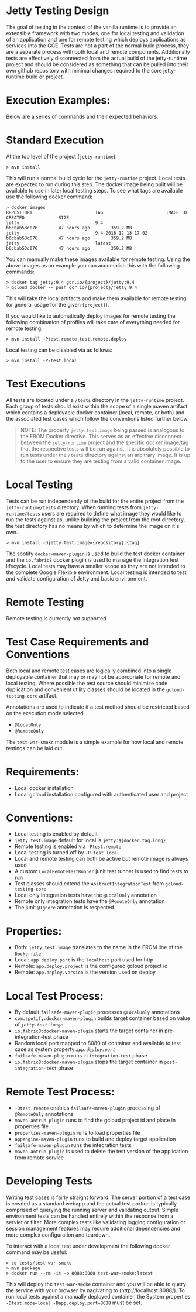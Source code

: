 Jetty Testing Design
==

The goal of testing in the context of the vanilla runtime is to provide an extensible framework with two modes, one for local testing and validation of an application and one for remote testing which deploys applications as services into the GCE.  Tests are not a part of the normal build process, they are a separate process with both local and remote components.  Additionally tests are effectively disconnected from the actual build of the jetty-runtime project and should be considered as something that can be pulled into their own github repository with minimal changes required to the core jetty-runtime build or project.


Execution Examples:
===

Below are a series of commands and their expected behaviors.


Standard Execution
====

At the top level of the project (`jetty-runtime`):

```
> mvn install
```

This will run a normal build cycle for the `jetty-runtime` project.  Local tests are expected to run during this step.  The docker image being built will be available to use in later local testing steps.  To see what tags are available use the following docker command:

```
> docker images
REPOSITORY                        TAG                        IMAGE ID            CREATED             SIZE
jetty                             9.4                        b6cbab53c076        47 hours ago        359.2 MB
jetty                             9.4-2016-12-13-17-02       b6cbab53c076        47 hours ago        359.2 MB
jetty                             latest                     b6cbab53c076        47 hours ago        359.2 MB
```

You can manually make these images available for remote testing.
Using the above images as an example you can accomplish this with the following commands:

```
> docker tag jetty:9.4 gcr.io/{project}/jetty:9.4
> gcloud docker -- push gcr.io/{project}/jetty:9.4
```

This will take the local artifacts and make them available for remote testing (or general usage for the given `{project}`).  

If you would like to automatically deploy images for remote testing the following combination of profiles will take care of everything needed for remote testing.

```
> mvn install -Ptest.remote,test.remote.deploy
```

Local testing can be disabled via as follows:

```
> mvn install -P-test.local
```


Test Executions
====

All tests are located under a `/tests` directory in the `jetty-runtime` project.  Each group of tests should exist within the scope of a single maven artifact which contains a deployable docker container (local, remote, or both) and the associated test cases which follow the conventions listed further below.

> NOTE: The property `jetty.test.image` being passed is analogous to the FROM Docker directive.  This serves as an effective disconnect between the `jetty-runtime` project and the specific docker image/tag that the respective tests will be run against.  It is absolutely possible to run tests under the `/tests` directory against an arbitrary image.  It is up to the user to ensure they are testing from a valid container image.

Local Testing
=====

Tests can be run independently of the build for the entire project from the `jetty-runtime/tests` directory. When running tests from `jetty-runtime/tests` users are required to define what image they would like to run the tests against as, unlike building the project from the root directory, the test directory has no means by which to determine the image on it's own.

```
> mvn install -Djetty.test.image={repository}:{tag}
```

The spotify `docker-maven-plugin` is used to build the test docker container and the `io.fabric8` docker plugin is used to manage the integration test lifecycle. Local tests may have a smaller scope as they are not intended to the complete Google Flexible environment.  Local testing is intended to test and validate configuration of Jetty and basic environment.

Remote Testing
=====

Remote testing is currently not supported

Test Case Requirements and Conventions
===

Both local and remote test cases are logically combined into a single deployable container that may or may not be appropriate for remote and local testing.  Where possible the test source should minimize code duplication and convenient utility classes should be located in the `gcloud-testing-core` artifact.

Annotations are used to indicate if a test method should be restricted based on the execution mode selected.

* `@LocalOnly`
* `@RemoteOnly`

The `test-war-smoke` module is a simple example for how local and remote testings can be laid out.

Requirements:
====

* Local docker installation
* Local gcloud installation configured with authenticated user and project


Conventions:
====

* Local testing is enabled by default
* `jetty.test.image` default for local is `jetty:${docker.tag.long}`
* Remote testing is enabled via `-Ptest.remote`
* Local testing is turned off by `-P-test.local`
* Local and remote testing can both be active but remote image is always used
* A custom `LocalRemoteTestRunner` junit test runner is used to find tests to run
* Test classes should extend the `AbstractIntegrationTest` from `gcloud-testing-core`
* Local only integration tests have the `@LocalOnly` annotation
* Remote only integration tests have the `@RemoteOnly` annotation
* The junit `@Ignore` annotation is respected

Properties:
====

* Both: `jetty.test.image` translates to the name in the FROM line of the `Dockerfile`
* Local: `app.deploy.port` is the `localhost` port used for http
* Remote: `app.deploy.project` is the configured gcloud project id
* Remote: `app.deploy.version` is the version used on deploy

Local Test Process:
====
* By default `failsafe-maven-plugin` processes `@LocalOnly` annotations
* `com.spotify:docker-maven-plugin` builds target container based on value of *`jetty.test.image`*
* `io.fabric8:docker-maven-plugin` starts the target container in pre-integration-test phase
* Random local port mapped to 8080 of container and available to test case as system property *`app.deploy.port`*
* `failsafe-maven-plugin` runs in `integration-test` phase
* `io.fabric8:docker-maven-plugin` stops the target container in `post-integration-test` phase

Remote Test Process:
====

* `-Dtest.remote` enables `failsafe-maven-plugin` processing of `@RemoteOnly` annotations
* `maven-antrun-plugin` runs to find the gcloud project id and place in properties file
* `properties-maven-plugin` runs to load properties file
* `appengine-maven-plugin` runs to build and deploy target application
* `failsafe-maven-plugin` runs the integration tests
* `maven-antrun-plugin` is used to delete the test version of the application from remote service


Developing Tests
===

Writing test cases is fairly straight forward.  The server portion of a test case is created as a standard webapp and the actual test portion is typically comprised of querying the running server and validating output.  Simple environment tests can be handled entirely within the response from a servlet or filter.  More complex tests like validating logging configuration or session management features may require additional dependencies and more complex configuration and teardown.

To interact with a local test under development the following docker command may be useful:

```
> cd tests/test-war-smoke
> mvn package
> docker run --rm -it -p 8088:8080 test-war-smoke:latest
```

This will deploy the `test-war-smoke` container and you will be able to query the service with your browser by nagivating to (http://localhost:8088/). To run local tests against a manually deployed container, the System properties `-Dtest.mode=local -Dapp.deploy.port=8088` must be set.

